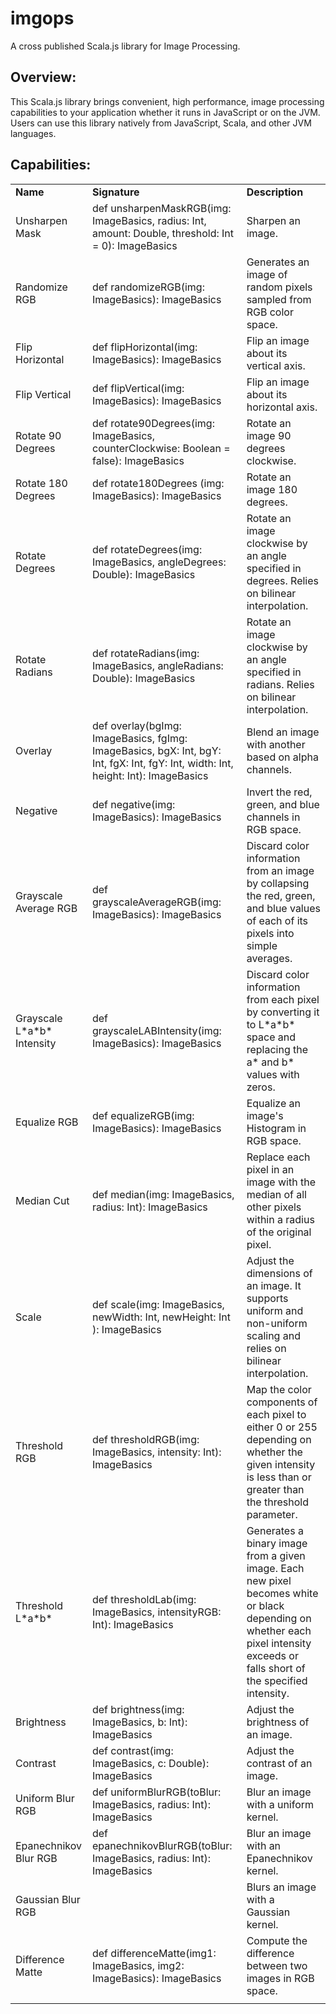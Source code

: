 # imgops
A cross published Scala.js library for Image Processing.

## Overview:
This Scala.js library brings convenient, high performance, image processing capabilities to your application whether it runs in JavaScript or on the JVM.  Users can use this library natively from JavaScript, Scala, and other JVM languages.

## Capabilities:
<table>
  <tr><td style="font-weight: bold">Name</td><td style="font-weight: bold">Signature</td><td style="font-weight: bold">Description</td></tr>
  <tr>
    <td>Unsharpen Mask</td>
    <td>def unsharpenMaskRGB(img: ImageBasics, radius: Int, amount: Double, threshold: Int = 0): ImageBasics</td>
    <td>Sharpen an image.</td>
  </tr>
  <tr>
    <td>Randomize RGB</td>
    <td>def randomizeRGB(img: ImageBasics): ImageBasics</td>
    <td>Generates an image of random pixels sampled from RGB color space.</td>
  </tr>
  <tr>
    <td>Flip Horizontal</td>
    <td>def flipHorizontal(img: ImageBasics): ImageBasics</td>
    <td>Flip an image about its vertical axis.</td>
  </tr>
  <tr>
    <td>Flip Vertical</td>
    <td>def flipVertical(img: ImageBasics): ImageBasics</td>
    <td>Flip an image about its horizontal axis.</td>
  </tr>
  <tr>
    <td>Rotate 90 Degrees</td>
    <td>def rotate90Degrees(img: ImageBasics, counterClockwise: Boolean = false): ImageBasics</td>
    <td>Rotate an image 90 degrees clockwise.</td>
  </tr>
  <tr>
    <td>Rotate 180 Degrees</td>
    <td>def rotate180Degrees (img: ImageBasics): ImageBasics</td>
    <td>Rotate an image 180 degrees.</td>
  </tr>
  <tr>
    <td>Rotate Degrees</td>
    <td>def rotateDegrees(img: ImageBasics, angleDegrees: Double): ImageBasics</td>
    <td>Rotate an image clockwise by an angle specified in degrees.  Relies on bilinear interpolation.</td>
  </tr>
  <tr>
    <td>Rotate Radians</td>
    <td>def rotateRadians(img: ImageBasics, angleRadians: Double): ImageBasics</td>
    <td>Rotate an image clockwise by an angle specified in radians.  Relies on bilinear interpolation.</td>
  </tr>
  <tr>
    <td>Overlay</td>
    <td>def overlay(bgImg: ImageBasics, fgImg: ImageBasics, bgX: Int, bgY: Int, fgX: Int, fgY: Int, width: Int, height: Int): ImageBasics</td>
    <td>Blend an image with another based on alpha channels.</td>
  </tr>
  <tr>
    <td>Negative</td>
    <td>def negative(img: ImageBasics): ImageBasics</td>
    <td>Invert the red, green, and blue channels in RGB space.</td>
  </tr>
  <tr>
    <td>Grayscale Average RGB</td>
    <td>def grayscaleAverageRGB(img: ImageBasics): ImageBasics</td>
    <td>Discard color information from an image by collapsing the red, green, and blue values of each of its pixels into simple averages.</td>
  </tr>
  <tr>
    <td>Grayscale L*a*b* Intensity</td>
    <td>def grayscaleLABIntensity(img: ImageBasics): ImageBasics</td>
    <td>Discard color information from each pixel by converting it to L*a*b* space and replacing the a* and b* values with zeros.</td>
  </tr>
  <tr>
    <td>Equalize RGB</td>
    <td>def equalizeRGB(img: ImageBasics): ImageBasics</td>
    <td>Equalize an image's Histogram in RGB space.</td>
  </tr>
  <tr>
    <td>Median Cut</td>
    <td>def median(img: ImageBasics, radius: Int): ImageBasics</td>
    <td>Replace each pixel in an image with the median of all other pixels within a radius of the original pixel.</td>
  </tr>
  <tr>
    <td>Scale</td>
    <td>def scale(img: ImageBasics, newWidth: Int, newHeight: Int ): ImageBasics</td>
    <td>Adjust the dimensions of an image.  It supports uniform and non-uniform scaling and relies on bilinear interpolation.</td>
  </tr>
  <tr>
    <td>Threshold RGB</td>
    <td>def thresholdRGB(img: ImageBasics, intensity: Int): ImageBasics</td>
    <td>Map the color components of each pixel to either 0 or 255 depending on whether the given intensity is less than or greater than the threshold parameter.</td>
  </tr>
  <tr>
    <td>Threshold L*a*b*</td>
    <td>def thresholdLab(img: ImageBasics, intensityRGB: Int): ImageBasics</td>
    <td>Generates a binary image from a given image.  Each new pixel becomes white or black depending on whether each pixel intensity exceeds or falls short of the specified intensity.</td>
  </tr>
  <tr>
    <td>Brightness</td>
    <td>def brightness(img: ImageBasics, b: Int): ImageBasics</td>
    <td>Adjust the brightness of an image.</td>
  </tr>
  <tr>
    <td>Contrast</td>
    <td>def contrast(img: ImageBasics, c: Double): ImageBasics</td>
    <td>Adjust the contrast of an image.</td>
  </tr>
  <tr>
    <td>Uniform Blur RGB</td>
    <td>def uniformBlurRGB(toBlur: ImageBasics, radius: Int): ImageBasics</td>
    <td>Blur an image with a uniform kernel.</td>
  </tr>
  <tr>
    <td>Epanechnikov Blur RGB</td>
    <td>def epanechnikovBlurRGB(toBlur: ImageBasics, radius: Int): ImageBasics</td>
    <td>Blur an image with an Epanechnikov kernel.</td>
  </tr>
  <tr>
    <td>Gaussian Blur RGB</td>
    <td></td>
    <td>Blurs an image with a Gaussian kernel.</td>
  </tr>
  <tr>
    <td>Difference Matte</td>
    <td>def differenceMatte(img1: ImageBasics, img2: ImageBasics): ImageBasics</td>
    <td>Compute the difference between two images in RGB space.</td>
  </tr>
  <tr>
    <td></td>
    <td></td>
    <td></td>
  </tr>
</table>